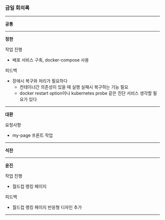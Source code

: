 ### 금일 회의록

-------

**공통**


----
**정한**

작업 진행

* 배포 서비스 구축, docker-compose 사용

피드백

* 장애시 복구와 처리가 필요하다
  * 컨테이너간 의존성이 있을 때 실행 실패시 복구하는 기능 필요
  * docker restart option이나 kubernetes probe 같은 진단 서비스 생각할 필요가 있다

-----
**대환**

요청사항

* my-page 프론트 작업
 
-----
**석찬**


------
**윤진**

작업 진행

* 월드컵 랭킹 페이지

피드백

* 월드컵 랭킹 페이지 반응형 디자인 추가

----
